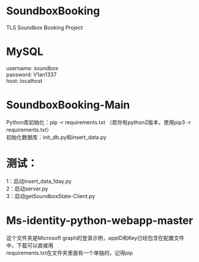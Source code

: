 # SoundboxBooking
TLS Soundbox Booking Project

# MySQL
username: soundbox  
password: V1an1337  
host: localhost  

# SoundboxBooking-Main
Python库初始化：pip -r requirements.txt （若你有python2版本，使用pip3 -r requirements.txt）  
初始化数据库：init_db.py和insert_data.py  

# 测试：
1：启动insert_data_1day.py  
2：启动server.py  
3：启动getSoundboxState-Client.py  

# Ms-identity-python-webapp-master
这个文件夹是Microsoft graph的登录示例，appID和Key已经包含在配置文件中，下载可以直接用  
requirements.txt在文件夹里面有一个单独的，记得pip  
